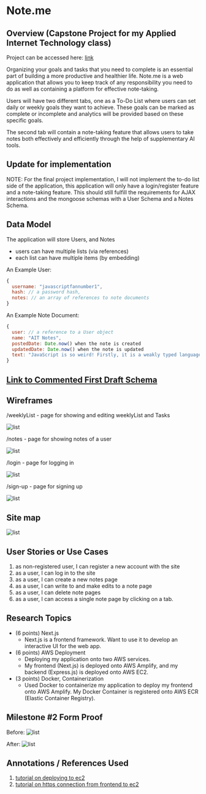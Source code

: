 # Note.me

## Overview (Capstone Project for my Applied Internet Technology class)

Project can be accessed here: [link](https://master.d2st5pmceso7n9.amplifyapp.com/)

Organizing your goals and tasks that you need to complete is an essential part of building a more productive and healthier life. Note.me is a web application that allows you to keep track of any responsibility you need to do as well as containing a platform for effective note-taking. 

Users will have two different tabs, one as a To-Do List where users can set daily or weekly goals they want to achieve. These goals can be marked as complete or incomplete and analytics will be provided based on these specific goals.

The second tab will contain a note-taking feature that allows users to take notes both effectively and efficiently through the help of supplementary AI tools.

## Update for implementation
NOTE: For the final project implementation, I will not implement the to-do list side of the application, this application will only have a login/register feature and a note-taking feature. 
This should still fulfill the requirements for AJAX interactions and the mongoose schemas with a User Schema and a Notes Schema.

## Data Model

The application will store Users, and Notes

* users can have multiple lists (via references)
* each list can have multiple items (by embedding)

An Example User:

```javascript
{
  username: "javascriptfannumber1",
  hash: // a password hash,
  notes: // an array of references to note documents
}
```
An Example Note Document:

```javascript
{
  user: // a reference to a User object
  name: "AIT Notes",
  postedDate: Date.now() when the note is created
  updatedDate: Date.now() when the note is updated
  text: "JavaScript is so weird! Firstly, it is a weakly typed language. Also, wat are prototypes??!?!"
}
```

## [Link to Commented First Draft Schema](db.mjs) 

## Wireframes

/weeklyList - page for showing and editing weeklyList and Tasks

![list](documentation/example-doc-to-do.png)

/notes - page for showing notes of a user

![list](documentation/example-doc-notes.png)

/login - page for logging in

![list](documentation/example-login.png)

/sign-up - page for signing up

![list](documentation/example-sign-up.png)

## Site map

![list](documentation/example-chart.png)
## User Stories or Use Cases

1. as non-registered user, I can register a new account with the site
2. as a user, I can log in to the site
3. as a user, I can create a new notes page
4. as a user, I can write to and make edits to a note page
5. as a user, I can delete note pages
6. as a user, I can access a single note page by clicking on a tab.

## Research Topics

* (6 points) Next.js
    * Next.js is a frontend framework. Want to use it to develop an interactive UI for the web app.
* (6 points) AWS Deployment
    * Deploying my application onto two AWS services.
    * My frontend (Next.js) is deployed onto AWS Amplify, and my backend (Express.js) is deployed onto AWS EC2.
* (3 points) Docker, Containerization
    * Used Docker to containerize my application to deploy my frontend onto AWS Amplify. My Docker Container is registered onto AWS ECR (Elastic Container Registry).

## Milestone #2 Form Proof
Before:
![list](documentation/before-api.png)

After:
![list](documentation/after-api.png)

## Annotations / References Used

1. [tutorial on deploying to ec2](https://www.youtube.com/watch?v=7vf210p2tJg)
2. [tutorial on https connection from frontend to ec2](https://www.youtube.com/watch?v=q-XEGbipOVw)
